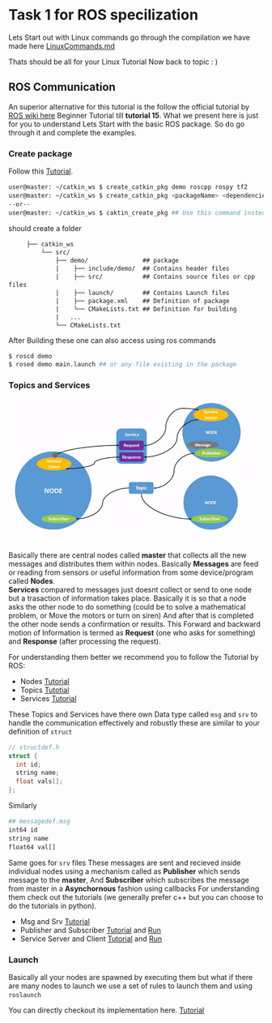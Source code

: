 # Task 1 for ROS specilization

Lets Start out with Linux commands go through the compilation we have made here [LinuxCommands.md](/LinuxCommands.md)

Thats should be all for your Linux Tutorial Now back to topic : )

## ROS Communication

An superior alternative for this tutorial is the follow the official tutorial by [ROS wiki here](http://wiki.ros.org/ROS/Tutorials) Beginner Tutorial till **tutorial 15**. What we present here is just for you to understand
Lets Start with the basic ROS package. So do go through it and complete the examples.

### Create package
Follow this [Tutorial](http://wiki.ros.org/ROS/Tutorials/CreatingPackage).

```bash
user@master: ~/catkin_ws $ create_catkin_pkg demo roscpp rospy tf2
user@master: ~/catkin_ws $ create_catkin_pkg <packageName> <dependencies>
--or--
user@master: ~/catkin_ws $ caktin_create_pkg ## Use this command instead if you get error doing the above
```
should create a folder

         ├── catkin_ws
             └── src/
                 ├── demo/               ## package
                 |    ├── include/demo/  ## Contains header files
                 |    ├── src/           ## Contains source files or cpp files
                 |    ├── launch/        ## Contains Launch files
                 |    ├── package.xml    ## Definition of package
                 |    └── CMakeLists.txt ## Definition for building
                 |   ...
                 └── CMakeLists.txt
After Building these one can also access using ros commands
```bash
$ roscd demo
$ rosed demo main.launch ## or any file existing in the package
```

### Topics and Services

![topics](Nodes-TopicandService.gif)

Basically there are central nodes called **master** that collects all the new messages and distributes them within nodes. Basically **Messages** are feed or reading from sensors or useful information from some device/program called **Nodes**.<br/>
**Services** compared to messages just doesnt collect or send to one node but a trasaction of information takes place. Basically it is so that a node asks the other node to do something (could be to solve a mathematical problem, or Move the motors or turn on siren) And after that is completed the other node sends a confirmation or results. This Forward and backward motion of Information is termed as **Request** (one who asks for something) and **Response** (after processing the request).

For understanding them better we recommend you to follow the Tutorial by ROS:
- Nodes [Tutorial](http://wiki.ros.org/ROS/Tutorials/UnderstandingNodes)
- Topics [Tutotial](http://wiki.ros.org/ROS/Tutorials/UnderstandingTopics)
- Services [Tutorial](http://wiki.ros.org/ROS/Tutorials/UnderstandingServicesParams)

These Topics and  Services have there own Data type called `msg` and `srv` to handle the communication effectively and robustly
these are similar to your definition of `struct`
```cpp
// structdef.h
struct {
  int id;
  string name;
  float vals[];
};
```
Similarly
```bash
## messagedef.msg
int64 id
string name
float64 val[]
```

Same goes for `srv` files
These messages are sent and recieved inside individual nodes using a mechanism called as **Publisher** which sends message to the **master**, And **Subscriber** which subscribes the message from master in a **Asynchornous** fashion using callbacks For understanding them check out the tutorials (we generally prefer c++ but you can choose to do the tutorials in python).

- Msg and Srv [Tutorial](http://wiki.ros.org/ROS/Tutorials/CreatingMsgAndSrv)
- Publisher and Subscriber [Tutorial](http://wiki.ros.org/ROS/Tutorials/WritingPublisherSubscriber%28c%2B%2B%29) and [Run](http://wiki.ros.org/ROS/Tutorials/ExaminingPublisherSubscriber)
- Service Server and Client [Tutorial](http://wiki.ros.org/ROS/Tutorials/WritingServiceClient%28c%2B%2B%29) and [Run](http://wiki.ros.org/ROS/Tutorials/ExaminingServiceClient)

### Launch
Basically all your nodes are spawned by executing them but what if there are many nodes to launch we use a set of rules to launch them and using `roslaunch`

You can directly checkout its implementation here. [Tutorial](http://wiki.ros.org/ROS/Tutorials/UsingRqtconsoleRoslaunch#Using_roslaunch)
